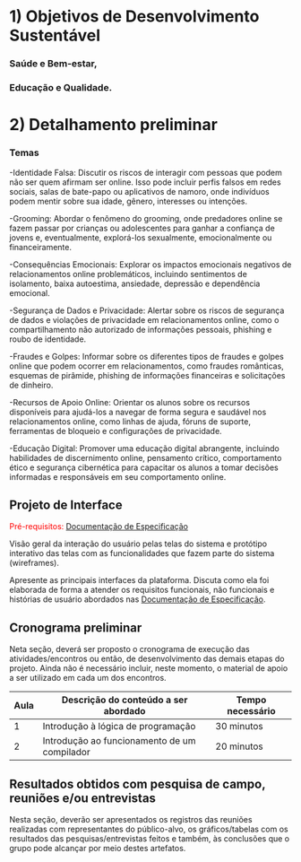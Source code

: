 # 1) Objetivos de Desenvolvimento Sustentável

### Saúde e Bem-estar,
### Educação e Qualidade.

# 2) Detalhamento preliminar
### Temas
-Identidade Falsa: Discutir os riscos de interagir com pessoas que podem não ser quem afirmam ser online. Isso pode incluir perfis falsos em redes sociais, salas de bate-papo ou aplicativos de namoro, onde indivíduos podem mentir sobre sua idade, gênero, interesses ou intenções.

-Grooming: Abordar o fenômeno do grooming, onde predadores online se fazem passar por crianças ou adolescentes para ganhar a confiança de jovens e, eventualmente, explorá-los sexualmente, emocionalmente ou financeiramente.

-Consequências Emocionais: Explorar os impactos emocionais negativos de relacionamentos online problemáticos, incluindo sentimentos de isolamento, baixa autoestima, ansiedade, depressão e dependência emocional.

-Segurança de Dados e Privacidade: Alertar sobre os riscos de segurança de dados e violações de privacidade em relacionamentos online, como o compartilhamento não autorizado de informações pessoais, phishing e roubo de identidade.

-Fraudes e Golpes: Informar sobre os diferentes tipos de fraudes e golpes online que podem ocorrer em relacionamentos, como fraudes românticas, esquemas de pirâmide, phishing de informações financeiras e solicitações de dinheiro.

-Recursos de Apoio Online: Orientar os alunos sobre os recursos disponíveis para ajudá-los a navegar de forma segura e saudável nos relacionamentos online, como linhas de ajuda, fóruns de suporte, ferramentas de bloqueio e configurações de privacidade.

-Educação Digital: Promover uma educação digital abrangente, incluindo habilidades de discernimento online, pensamento crítico, comportamento ético e segurança cibernética para capacitar os alunos a tomar decisões informadas e responsáveis em seu comportamento online.

## Projeto de Interface

<span style="color:red">Pré-requisitos: <a href="2-Especificação do Projeto.md"> Documentação de Especificação</a></span>

Visão geral da interação do usuário pelas telas do sistema e protótipo interativo das telas com as funcionalidades que fazem parte do sistema (wireframes).

Apresente as principais interfaces da plataforma. Discuta como ela foi elaborada de forma a atender os requisitos funcionais, não funcionais e histórias de usuário abordados nas <a href="2-Especificação do Projeto.md"> Documentação de Especificação</a>.

## Cronograma preliminar

Neta seção, deverá ser proposto o cronograma de execução das atividades/encontros ou então, de desenvolvimento das demais etapas do projeto.
Ainda não é necessário incluir, neste momento, o material de apoio a ser utilizado em cada um dos encontros.

|Aula   | Descrição do conteúdo a ser abordado  | Tempo necessário |
|------|-----------------------------------------|----|
|1| Introdução à lógica de programação | 30 minutos | 
|2| Introdução ao funcionamento de um compilador   | 20 minutos |

## Resultados obtidos com pesquisa de campo, reuniões e/ou entrevistas

Nesta seção, deverão ser apresentados os registros das reuniões realizadas com representantes do público-alvo, os gráficos/tabelas com os resultados das pesquisas/entrevistas feitos e também, às conclusões que o grupo pode alcançar por meio destes artefatos.







